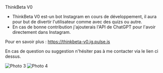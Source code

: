 ThinkBeta V0

- ThinkBeta V0 est-un bot Instagram en cours de développement, il aura pour but de divertir l'utilisateur comme avec des quizs ou autre.
- En cas de bonne contribution j'ajouterais l'API de ChatGPT pour l'avoir directement dans Instagram.

Pour en savoir plus : 
https://thinkbeta-v0.ig.pulse.is

En cas de question ou suggestion n'hésiter pas à me contacter via le lien ci dessus.

![Photo 3](https://github.com/Yohan45/thinkbeta/assets/121348360/3bfe1a18-1294-46fe-85f2-c8afcdd6e356)
![Photo 4](https://github.com/Yohan45/thinkbeta/assets/121348360/aee32f10-1f8c-4802-aa61-80bdc29f32a6)
